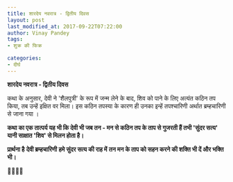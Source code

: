 ```yaml
---
title: शारदेय नवरात्र - द्वितीय दिवस
layout: post
last_modified_at: 2017-09-22T07:22:00
author: Vinay Pandey
tags:
- शुक्र की फिक्र

categories:
- दीर्घ
---
```

**शारदेय नवरात्र - द्वितीय दिवस**

कथा के अनुसार, देवी ने 'शैलपुत्री' के रूप में जन्म लेने के बाद, शिव को पाने के लिए अत्यंत कठिन तप किया, तब उन्हें इक्षित वर मिला। इस कठिन तपस्या के कारण ही उनका इन्हें तपश्चारिणी अर्थात ब्रम्हचारिणी से जाना गया ।

**कथा का एक तात्पर्य यह भी कि देवी भी जब तन - मन से कठिन तप के ताप से गुजरती हैं तभी 'सुंदर सत्य' यानी साक्षात 'शिव' से मिलन होता है।**

**प्रार्थना है**
**देवी ब्रम्हचारिणी**
**हमे सुंदर सत्य की राह में**
**तन मन के ताप को सहन करने की शक्ति भी दें और भक्ति भी।**

🙏🌷🌷🙏


